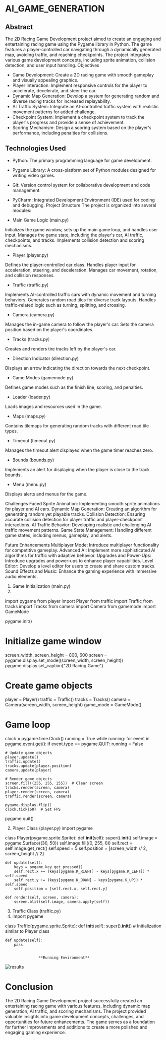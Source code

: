 # AI_GAME_GENERATION

## Abstract
The 2D Racing Game Development project aimed to create an engaging and entertaining racing game using the Pygame library in Python. The game features a player-controlled car navigating through a dynamically generated map, avoiding traffic, and reaching checkpoints. The project integrates various game development concepts, including sprite animation, collision detection, and user input handling.
Objectives
* Game Development: Create a 2D racing game with smooth gameplay and visually appealing graphics.
* Player Interaction: Implement responsive controls for the player to accelerate, decelerate, and steer the car.
* Dynamic Map Generation: Develop a system for generating random and diverse racing tracks for increased replayability.
* AI Traffic System: Integrate an AI-controlled traffic system with realistic movement patterns for added challenge.
* Checkpoint System: Implement a checkpoint system to track the player's progress and provide a sense of achievement.
* Scoring Mechanism: Design a scoring system based on the player's performance, including penalties for collisions.
 
## Technologies Used
* Python: The primary programming language for game development.
* Pygame Library: A cross-platform set of Python modules designed for writing video games.
* Git: Version control system for collaborative development and code management.
* PyCharm: Integrated Development Environment (IDE) used for coding and debugging.
Project Structure
The project is organized into several modules:

* 	Main Game Logic (main.py)

Initializes the game window, sets up the main game loop, and handles user input.
Manages the game state, including the player's car, AI traffic, checkpoints, and tracks.
Implements collision detection and scoring mechanisms.
*	Player (player.py)
 
Defines the player-controlled car class.
Handles player input for acceleration, steering, and deceleration.
Manages car movement, rotation, and collision responses.
*	Traffic (traffic.py)

Implements AI-controlled traffic cars with dynamic movement and turning behaviors.
Generates random road tiles for diverse track layouts.
Handles traffic-related logic such as turning, splitting, and crossing.
*	Camera (camera.py)

Manages the in-game camera to follow the player's car.
Sets the camera position based on the player's coordinates.
*	Tracks (tracks.py)

Creates and renders tire tracks left by the player's car.
*	Direction Indicator (direction.py)

Displays an arrow indicating the direction towards the next checkpoint.
*	Game Modes (gamemode.py)

Defines game modes such as the finish line, scoring, and penalties.
*	Loader (loader.py)

Loads images and resources used in the game.
*	Maps (maps.py)

Contains tilemaps for generating random tracks with different road tile types.
*	Timeout (timeout.py)

Manages the timeout alert displayed when the game timer reaches zero.
*	Bounds (bounds.py)

Implements an alert for displaying when the player is close to the track bounds.
*	Menu (menu.py)

Displays alerts and menus for the game.


Challenges Faced
Sprite Animation: Implementing smooth sprite animations for player and AI cars.
Dynamic Map Generation: Creating an algorithm for generating random yet playable tracks.
Collision Detection: Ensuring accurate collision detection for player traffic and player-checkpoint interactions.
AI Traffic Behavior: Developing realistic and challenging AI traffic movement patterns.
Game State Management: Handling different game states, including menus, gameplay, and alerts.

Future Enhancements
Multiplayer Mode: Introduce multiplayer functionality for competitive gameplay.
Advanced AI: Implement more sophisticated AI algorithms for traffic with adaptive behavior.
Upgrades and Power-Ups: Introduce upgrades and power-ups to enhance player capabilities.
Level Editor: Develop a level editor for users to create and share custom tracks.
Sound Effects and Music: Enhance the gaming experience with immersive audio elements.

1.	Game Initialization (main.py)
2.	
import pygame
from player import Player
from traffic import Traffic
from tracks import Tracks
from camera import Camera
from gamemode import GameMode

pygame.init()

# Initialize game window
screen_width, screen_height = 800, 600
screen = pygame.display.set_mode((screen_width, screen_height))
pygame.display.set_caption("2D Racing Game")

# Create game objects
player = Player()
traffic = Traffic()
tracks = Tracks()
camera = Camera(screen_width, screen_height)
game_mode = GameMode()

# Game loop
clock = pygame.time.Clock()
running = True
while running:
    for event in pygame.event.get():
        if event.type == pygame.QUIT:
            running = False

    # Update game objects
    player.update()
    traffic.update()
    tracks.update(player.position)
    camera.update(player)

    # Render game objects
    screen.fill((255, 255, 255))  # Clear screen
    tracks.render(screen, camera)
    player.render(screen, camera)
    traffic.render(screen, camera)

    pygame.display.flip()
    clock.tick(60)  # Set FPS

pygame.quit()

2. Player Class (player.py)
import pygame

class Player(pygame.sprite.Sprite):
    def __init__(self):
        super().__init__()
        self.image = pygame.Surface((30, 50))
        self.image.fill((0, 255, 0))
        self.rect = self.image.get_rect()
        self.speed = 5
        self.position = [screen_width // 2, screen_height // 2]

    def update(self):
        keys = pygame.key.get_pressed()
        self.rect.x += (keys[pygame.K_RIGHT] - keys[pygame.K_LEFT]) * self.speed
        self.rect.y += (keys[pygame.K_DOWN] - keys[pygame.K_UP]) * self.speed
        self.position = [self.rect.x, self.rect.y]

    def render(self, screen, camera):
        screen.blit(self.image, camera.apply(self))

3.	Traffic Class (traffic.py)
4.	import pygame

class Traffic(pygame.sprite.Sprite):
    def __init__(self):
        super().__init__()
        # Initialization similar to Player class

    def update(self):
        pass


                   **Running Environment**
                   
![results](https://github.com/gurpreetsingh1111/AI_GAME_GENERATION/assets/84591513/904b2fa2-8f04-45b9-9196-54c2ea302cb0)




# **Conclusion**
The 2D Racing Game Development project successfully created an entertaining racing game with various features, including dynamic map generation, AI traffic, and scoring mechanisms. The project provided valuable insights into game development concepts, challenges, and opportunities for future enhancements. The game serves as a foundation for further improvements and additions to create a more polished and engaging gaming experience.
